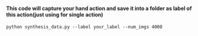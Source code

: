#### This code will capture your hand action and save it into a folder as label of this action(just using for single action)
```
python synthesis_data.py --label your_label --num_imgs 4000
```
